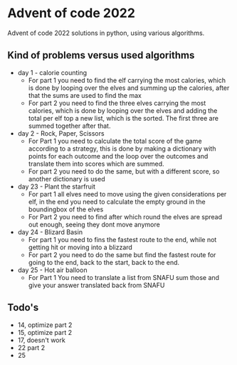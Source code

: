 # Advent of code 2022
 Advent of code 2022 solutions in python, using various algorithms.

## Kind of problems versus used algorithms

- day 1 - calorie counting
  - For part 1 you need to find the elf carrying the most calories, which is done by looping over the elves and summing up the calories, after that the sums are used to find the max
  - For part 2 you need to find the three elves carrying the most calories, which is done by looping over the elves and adding the total per elf top a new list, which is the sorted. The first three are summed together after that.
- day 2 - Rock, Paper, Scissors
  - For Part 1 you need to calculate the total score of the game according to a strategy, this is done by making a dictionary with points for each outcome and the loop over the outcomes and translate them into scores which are summed.
  - For part 2 you need to do the same, but with a different score, so another dictionary is used
- day 23 - Plant the starfruit
  - For part 1 all elves need to move using the given considerations per elf, in the end you need to calculate the empty ground in the boundingbox of the elves
  - For Part 2 you need to find after which round the elves are spread out enough, seeing they dont move anymore
- day 24 - Blizard Basin
  - For part 1 you need to fins the fastest route to the end, while not getting hit or moving into a blizzard
  - For part 2 you need to do the same but find the fastest route for going to the end, back to the start, back to the end.
- day 25 - Hot air balloon
  - For Part 1 You need to translate a list from SNAFU sum those and give your answer translated back from SNAFU

## Todo's
- 14, optimize part 2
- 15, optimize part 2
- 17, doesn't work
- 22 part 2
- 25

